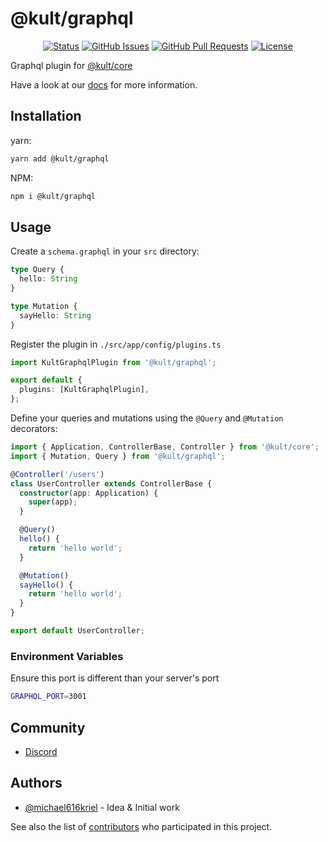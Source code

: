 # @kult/graphql
<div align="center">

[![Status](https://img.shields.io/badge/status-active-success.svg)]()
[![GitHub Issues](https://img.shields.io/github/issues/michael616kriel/kult-graphql.svg)](https://github.com/michael616kriel/kult-graphql/issues)
[![GitHub Pull Requests](https://img.shields.io/github/issues-pr/michael616kriel/kult-graphql.svg)](https://github.com/michael616kriel/kult-graphql/pulls)
[![License](https://img.shields.io/badge/license-MIT-blue.svg)](/LICENSE)

</div>

Graphql plugin for [@kult/core](https://michael616kriel.github.io/kult-core/)

Have a look at our [docs](https://michael616kriel.github.io/kult-docs/) for more information.

## Installation

yarn:

```bash label="bash"
yarn add @kult/graphql
```

NPM:

```bash label="bash"
npm i @kult/graphql
```

## Usage

Create a `schema.graphql` in your `src` directory:

```typescript label="./src/app/config/plugins.ts"
type Query {
  hello: String
}

type Mutation {
  sayHello: String
}
```

Register the plugin in `./src/app/config/plugins.ts`

```typescript label="./src/app/config/plugins.ts"
import KultGraphqlPlugin from '@kult/graphql';

export default {
  plugins: [KultGraphqlPlugin],
};
```

Define your queries and mutations using the `@Query` and `@Mutation` decorators:

```typescript label="./src/app/config/plugins.ts"
import { Application, ControllerBase, Controller } from '@kult/core';
import { Mutation, Query } from '@kult/graphql';

@Controller('/users')
class UserController extends ControllerBase {
  constructor(app: Application) {
    super(app);
  }

  @Query()
  hello() {
    return 'hello world';
  }

  @Mutation()
  sayHello() {
    return 'hello world';
  }
}

export default UserController;
```

### Environment Variables

Ensure this port is different than your server's port

```bash label=".env"
GRAPHQL_PORT=3001
```
## Community

- [Discord](https://discord.gg/dRwGqHvE)

## Authors <a name = "authors"></a>

- [@michael616kriel](https://github.com/michael616kriel) - Idea & Initial work

See also the list of [contributors](https://github.com/michael616kriel/kult-graphql/contributors) who participated in this project.

